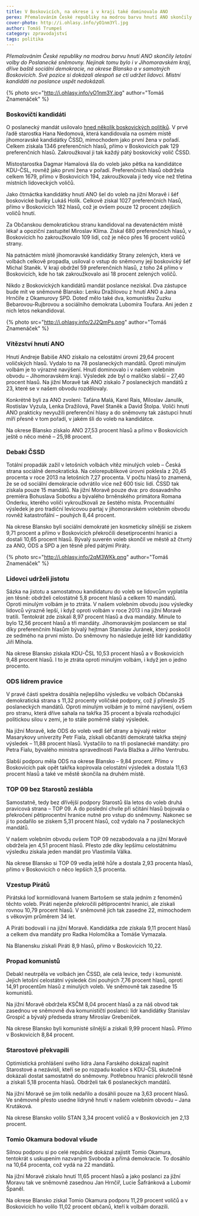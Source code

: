 ```yaml
---
title: V Boskovicích, na okrese i v kraji také dominovalo ANO
perex: Přemalováním České republiky na modrou barvu hnutí ANO skončily letošní volby do Poslanecké sněmovny. Nejinak tomu bylo i v Jihomoravském kraji, dříve baště sociální demokracie, na okrese Blansko a v samotných Boskovicích.
cover-photo: http://i.ohlasy.info/yO1nm3Yl.jpg
author: Tomáš Trumpeš
category: zpravodajství
tags: politika
---
```


*Přemalováním České republiky na modrou barvu hnutí ANO skončily letošní volby do Poslanecké sněmovny. Nejinak tomu bylo i v Jihomoravském kraji, dříve baště sociální demokracie, na okrese Blansko a v samotných Boskovicích. Své pozice si dokázali alespoň se ctí udržet lidovci. Místní kandidáti na poslance uspět nedokázali.*

{% photo src="http://i.ohlasy.info/yO1nm3Y.jpg" author="Tomáš Znamenáček" %}

### Boskovičtí kandidáti

O poslanecký mandát usilovalo [hned několik boskovických politiků](http://www.ohlasy.info/clanky/2017/09/snemovna-kandidati.html). V prvé řadě starostka Hana Nedomová, která kandidovala na osmém místě jihomoravské kandidátky ČSSD, mimochodem jako první žena v pořadí. Celkem získala 1346 preferenčních hlasů, přímo v Boskovicích pak 129 preferenčních hlasů. Zakroužkoval ji tak každý pátý boskovický volič ČSSD.

Místostarostka Dagmar Hamalová šla do voleb jako pětka na kandidátce KDU-ČSL, rovněž jako první žena v pořadí. Preferenčních hlasů obdržela celkem 1679, přímo v Boskovicích 194, zakroužkovala ji tedy více než třetina místních lidoveckých voličů.

Jako čtrnáctka kandidátky hnutí ANO šel do voleb na jižní Moravě i šéf boskovické buňky Lukáš Holík. Celkově získal 1027 preferenčních hlasů, přímo v Boskovicích 182 hlasů, což je ovšem pouze 12 procent zdejších voličů hnutí.

Za Občanskou demokratickou stranu kandidoval na devatenáctém místě lékař a opoziční zastupitel Miroslav Klíma. Získal 680 preferenčních hlasů, v Boskovicích ho zakroužkovalo 109 lidí, což je něco přes 16 procent voličů strany.

Na patnáctém místě jihomoravské kandidátky Strany zelených, která ve volbách celkově propadla, usiloval o vstup do sněmovny její boskovický šéf Michal Staněk. V kraji obdržel 59 preferenčních hlasů, z toho 24 přímo v Boskovicích, kde ho tak zakroužkovalo asi 18 procent zelených voličů.

Nikdo z Boskovických kandidátů mandát poslance nezískal. Dva zástupce bude mít ve sněmovně Blansko: Lenku Dražilovou z hnutí ANO a Jana Hrnčíře z Okamurovy SPD. Doteď mělo také dva, komunistku Zuzku Bebarovou-Rujbrovou a sociálního demokrata Lubomíra Toufara. Ani jeden z nich letos nekandidoval.

{% photo src="http://i.ohlasy.info/2J2QmPs.png" author="Tomáš Znamenáček" %}

### Vítězství hnutí ANO

Hnutí Andreje Babiše ANO získalo na celostátní úrovni 29,64 procent voličských hlasů. Vydalo to na 78 poslaneckých mandátů. Oproti minulým volbám je to výrazné navýšení. Hnutí dominovalo i v našem volebním obvodu – Jihomoravském kraji. Výsledek zde byl o maličko slabší – 27,40 procent hlasů. Na jižní Moravě tak ANO získalo 7 poslaneckých mandátů z 23, které se v našem obvodu rozdělovaly.

Konkrétně byli za ANO zvoleni: Taťána Malá, Karel Rais, Miloslav Janulík, Rostislav Vyzula, Lenka Dražilová, Pavel Staněk a David Štolpa. Voliči hnutí ANO prakticky nevyužili preferenční hlasy a do sněmovny tak zástupci hnutí míří přesně v tom pořadí, v jakém šli do voleb na kandidátce.

Na okrese Blansko získalo ANO 27,53 procent hlasů a přímo v Boskovicích ještě o něco méně – 25,98 procent. 

### Debakl ČSSD

Totální propadák zažil v letošních volbách vítěz minulých voleb – Česká strana sociálně demokratická. Na celorepublikové úrovni poklesla z 20,45 procenta v roce 2013 na letošních 7,27 procenta. V počtu hlasů to znamená, že se od sociální demokracie odvrátilo více než 600 tisíc lidí. ČSSD tak získala pouze 15 mandátů. Na jižní Moravě pouze dva: pro dosavadního premiéra Bohuslava Sobotku a bývalého brněnského primátora Romana Onderku, kterého voliči vykroužkovali ze šestého místa. Procentuální výsledek je pro tradiční levicovou partaj v jihomoravském volebním obvodu rovněž katastrofální – pouhých 8,44 procent.

Na okrese Blansko byli sociální demokraté jen kosmeticky silnější se ziskem 9,71 procent a přímo v Boskovicích překročili desetiprocentní hranici a dostali 10,65 procent hlasů. Bývalý suverén voleb skončil ve městě až čtvrtý za ANO, ODS a SPD a jen těsně před pátými Piráty.

{% photo src="http://i.ohlasy.info/2qM3WKk.png" author="Tomáš Znamenáček" %}

### Lidovci udrželi jistotu

Sázka na jistotu a samostatnou kandidaturu do voleb se lidovcům vyplatila jen těsně: obdrželi celostátně 5,8 procent hlasů a celkem 10 mandátů. Oproti minulým volbám je to ztráta. V našem volebním obvodu jsou výsledky lidovců výrazně lepší, i když oproti volbám v roce 2013 i na jižní Moravě tratili. Tentokrát zde získali 8,97 procent hlasů a dva mandáty. Minule to bylo 12,56 procent hlasů a tři mandáty. Jihomoravským poslancem se stal díky preferenčním hlasům bývalý hejtman Stanislav Juránek, který poskočil ze sedmého na první místo. Do sněmovny ho následuje ještě lídr kandidátky Jiří Mihola.

Na okrese Blansko získala KDU-ČSL 10,53 procent hlasů a v Boskovicích 9,48 procent hlasů. I to je ztráta oproti minulým volbám, i když jen o jedno procento. 

### ODS lídrem pravice

V pravé části spektra dosáhla nejlepšího výsledku ve volbách Občanská demokratická strana s 11,32 procenty voličské podpory, což jí přineslo 25 poslaneckých mandátů. Oproti minulým volbám je to mírné navýšení, ovšem pro stranu, která dříve sahala na takřka 35 procent a bývala rozhodující politickou silou v zemi, je to stále poměrně slabý výsledek.

Na jižní Moravě, kde ODS do voleb vedl šéf strany a bývalý rektor Masarykovy univerzity Petr Fiala, získali občanští demokraté takřka stejný výsledek – 11,88 procent hlasů. Vystačilo to na tři poslanecké mandáty: pro Petra Fialu, bývalého ministra spravedlnosti Pavla Blažka a Jiřího Ventrubu.

Slabší podporu měla ODS na okrese Blansko – 9,84 procent. Přímo v Boskovicích pak opět takřka kopírovala celostátní výsledek a dostala 11,63 procent hlasů a také ve městě skončila na druhém místě.

### TOP 09 bez Starostů zeslábla

Samostatně, tedy bez dřívější podpory Starostů šla letos do voleb druhá pravicová strana – TOP 09. A do poslední chvíle při sčítání hlasů bojovala o překročení pětiprocentní hranice nutné pro vstup do sněmovny. Nakonec se jí to podařilo se ziskem 5,31 procent hlasů, což vydalo na 7 poslaneckých mandátů.

V našem volebním obvodu ovšem TOP 09 nezabodovala a na jižní Moravě obdržela jen 4,51 procent hlasů. Přesto zde díky lepšímu celostátnímu výsledku získala jeden mandát pro Vlastimila Válka.

Na okrese Blansko si TOP 09 vedla ještě hůře a dostala 2,93 procenta hlasů, přímo v Boskovicích o něco lepších 3,5 procenta.

### Vzestup Pirátů

Pirátská loď kormidlovaná Ivanem Bartošem se stala jedním z fenoménů těchto voleb. Piráti nejenže překročili pětiprocentní hranici, ale získali rovnou 10,79 procent hlasů. V sněmovně jich tak zasedne 22, mimochodem s věkovým průměrem 34 let. 

A Piráti bodovali i na jižní Moravě. Kandidátka zde získala 9,11 procent hlasů a celkem dva mandáty pro Radka Holomčíka a Tomáše Vymazala.

Na Blanensku získali Piráti 8,9 hlasů, přímo v Boskovicích 10,22.

### Propad komunistů

Debakl neutrpěla ve volbách jen ČSSD, ale celá levice, tedy i komunisté. Jejich letošní celostátní výsledek činí pouhých 7,76 procent hlasů, oproti 14,91 procentům hlasů z minulých voleb. Ve sněmovně tak zasedne 15 komunistů.

Na jižní Moravě obdržela KSČM 8,04 procent hlasů a za náš obvod tak zasednou ve sněmovně dva komunističtí poslanci: lídr kandidátky Stanislav Grospič a bývalý předseda strany Miroslav Grebeníček.

Na okrese Blansko byli komunisté silnější a získali 9,99 procent hlasů. Přímo v Boskovicích 8,84 procent.

### Starostové překvapili

Optimistická prohlášení svého lídra Jana Farského dokázali naplnit Starostové a nezávislí, kteří se po rozpadu koalice s KDU-ČSL skutečně dokázali dostat samostatně do sněmovny. Potřebnou hranici překročili těsně a získali 5,18 procenta hlasů. Obdrželi tak 6 poslaneckých mandátů.

Na jižní Moravě se jim tolik nedařilo a dosáhli pouze na 3,63 procent hlasů. Ve sněmovně přesto usedne lídryně hnutí v našem volebním obvodu – Jana Krutáková.

Na okrese Blansko volilo STAN 3,34 procent voličů a v Boskovicích jen 2,13 procent.

### Tomio Okamura bodoval všude

Silnou podporu si po celé republice dokázal zajistit Tomio Okamura, tentokrát s uskupením nazvaným Svoboda a přímá demokracie. To dosáhlo na 10,64 procenta, což vydá na 22 mandátů.

Na jižní Moravě získalo hnutí 11,65 procent hlasů a jako poslanci za jižní Moravu tak ve sněmovně zasednou Jan Hrnčíř, Lucie Šafránková a Lubomír Španěl. 

Na okrese Blansko získal Tomio Okamura podporu 11,29 procent voličů a v Boskovicích ho volilo 11,02 procent občanů, kteří k volbám dorazili.
